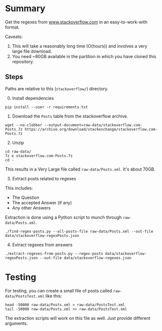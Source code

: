 # Summary

Get the regexes from www.stackoverflow.com in an easy-to-work-with format.

Caveats:
1. This will take a reasonably long time (O(hours)) and involves a very large file download.
2. You need ~80GB available in the partition in which you have cloned this repository.

## Steps

Paths are relative to this (`stackoverflow/`) directory.

0. Install dependencies

```
pip install --user -r requirements.txt
```

1. Download the `Posts` table from the stackoverflow archive.

```
wget --no-clobber --output-document=raw-data/stackoverflow.com-Posts.7z https://archive.org/download/stackexchange/stackoverflow.com-Posts.7z
```

2. Unzip

```
cd raw-data/
7z e stackoverflow.com-Posts.7z 
cd -
```

This results in a Very Large file called `raw-data/Posts.xml`.
It's about 70GB.

3. Extract posts related to regexes

This includes:
- The Question
- The accepted Answer (if any)
- Any other Answers

Extraction is done using a Python script to munch through `raw-data/Posts.xml`.

```
./find-regex-posts.py --all-posts-file raw-data/Posts.xml --out-file data/stackoverflow-regexPosts.json
```

4. Extract regexes from answers

```
./extract-regexes-from-posts.py --regex-posts data/stackoverflow-regexPosts.json --out-file data/stackoverflow-regexes.json
```

# Testing

For testing, you can create a small file of posts called `raw-data/PostsTest.xml` like this:

```
head -50000 raw-data/Posts.xml > raw-data/PostsTest.xml
tail -50000 raw-data/Posts.xml >> raw-data/PostsTest.xml
```

The extraction scripts will work on this file as well.
Just provide different arguments.
